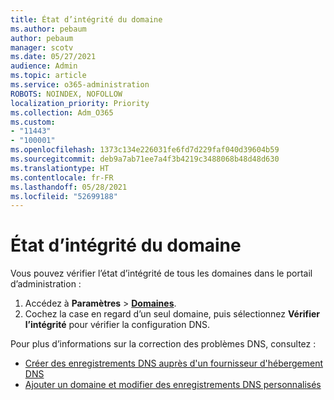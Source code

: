 ```yaml
---
title: État d’intégrité du domaine
ms.author: pebaum
author: pebaum
manager: scotv
ms.date: 05/27/2021
audience: Admin
ms.topic: article
ms.service: o365-administration
ROBOTS: NOINDEX, NOFOLLOW
localization_priority: Priority
ms.collection: Adm_O365
ms.custom:
- "11443"
- "100001"
ms.openlocfilehash: 1373c134e226031fe6fd7d229faf040d39604b59
ms.sourcegitcommit: deb9a7ab71ee7a4f3b4219c3488068b48d48d630
ms.translationtype: HT
ms.contentlocale: fr-FR
ms.lasthandoff: 05/28/2021
ms.locfileid: "52699188"
---
```

# <a name="domain-health-status"></a>État d’intégrité du domaine

Vous pouvez vérifier l’état d’intégrité de tous les domaines dans le portail d’administration :

1. Accédez à **Paramètres** > [**Domaines**](https://portal.microsoft.com/Adminportal/Home?ref=/Domains).
1. Cochez la case en regard d’un seul domaine, puis sélectionnez **Vérifier l’intégrité** pour vérifier la configuration DNS.

Pour plus d’informations sur la correction des problèmes DNS, consultez :

- [Créer des enregistrements DNS auprès d'un fournisseur d'hébergement DNS](/microsoft-365/admin/get-help-with-domains/create-dns-records-at-any-dns-hosting-provider)
- [Ajouter un domaine et modifier des enregistrements DNS personnalisés](/microsoft-365/admin/setup/add-domain)